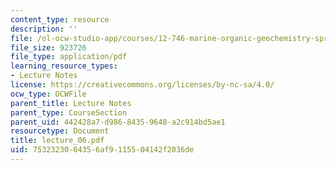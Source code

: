 ```yaml
---
content_type: resource
description: ''
file: /ol-ocw-studio-app/courses/12-746-marine-organic-geochemistry-spring-2005/7532323004356af9115504142f2036de_lecture_06.pdf
file_size: 923726
file_type: application/pdf
learning_resource_types:
- Lecture Notes
license: https://creativecommons.org/licenses/by-nc-sa/4.0/
ocw_type: OCWFile
parent_title: Lecture Notes
parent_type: CourseSection
parent_uid: 442428a7-d986-8435-9648-a2c914bd5ae1
resourcetype: Document
title: lecture_06.pdf
uid: 75323230-0435-6af9-1155-04142f2036de
---
```


